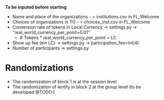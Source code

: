 **To be inputed before starting**

- Name and place of the organizations - > institutions.csv in FL_Welcome
- Choices of organizations in TG - > choices_inst.csv in FL_Welcome
- Conversion rate of tokens in Local Currency -> settings.py -> "real_world_currency_per_point=0.01"
    - \# Tokens * real_world_currency_per_point = LC
- Show up fee (ein LC) -> settings.py -> participation_fee=int(4)
- Number of participants -> settings.py

# Randomizations
- The randomization of block 1 is at the session level 
- The randomization of ientity in block 2 at the group level (to be developed @TODO:)
